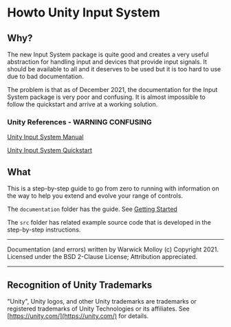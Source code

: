 # Howto Unity Input System

## Why?

The new Input System package is quite good and creates a very
useful abstraction for handling input and devices that provide
input signals. It should be available to all and it deserves
to be used but it is too hard to use due to bad documentation.

The problem is that as of December 2021, the documentation for
the Input System package is very poor and confusing. It is almost
impossible to follow the quickstart and arrive at a working
solution.

### Unity References - WARNING CONFUSING

[Unity Input System Manual](https://docs.unity3d.com/Packages/com.unity.inputsystem@1.0/manual/index.html)

[Unity Input System Quickstart](https://docs.unity3d.com/Packages/com.unity.inputsystem@1.0/manual/QuickStartGuide.html)

## What

This is a step-by-step guide to go from zero to running with
information on the way to help you extend and evolve your
range of controls.

The `documentation` folder has the guide. See [Getting Started](./documentation/00-getting-started.md)

The `src` folder has related example source code that is developed in the step-by-step instructions.

-------------------------------------------------

Documentation (and errors) written by Warwick Molloy (c) Copyright 2021.
Licensed under the BSD 2-Clause License; Attribution appreciated.

-------------------------------------------------

## Recognition of Unity Trademarks

"Unity", Unity logos, and other Unity trademarks are trademarks or registered trademarks of Unity Technologies or its affiliates. See [https://unity.com/](https://unity.com/) for details.
